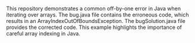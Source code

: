 This repository demonstrates a common off-by-one error in Java when iterating over arrays. The bug.java file contains the erroneous code, which results in an ArrayIndexOutOfBoundsException.  The bugSolution.java file provides the corrected code.  This example highlights the importance of careful array indexing in Java.